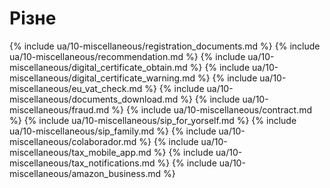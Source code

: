# Різне

{% include ua/10-miscellaneous/registration_documents.md %}
{% include ua/10-miscellaneous/recommendation.md %}
{% include ua/10-miscellaneous/digital_certificate_obtain.md %}
{% include ua/10-miscellaneous/digital_certificate_warning.md %}
{% include ua/10-miscellaneous/eu_vat_check.md %}
{% include ua/10-miscellaneous/documents_download.md %}
{% include ua/10-miscellaneous/fraud.md %}
{% include ua/10-miscellaneous/contract.md %}
{% include ua/10-miscellaneous/sip_for_yorself.md %}
{% include ua/10-miscellaneous/sip_family.md %}
{% include ua/10-miscellaneous/colaborador.md %}
{% include ua/10-miscellaneous/tax_mobile_app.md %}
{% include ua/10-miscellaneous/tax_notifications.md %}
{% include ua/10-miscellaneous/amazon_business.md %}
